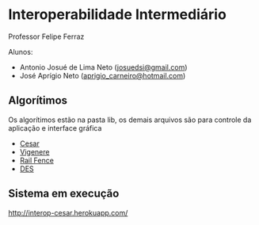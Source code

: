 Interoperabilidade Intermediário
================================

Professor Felipe Ferraz

Alunos:
* Antonio Josué de Lima Neto (josuedsi@gmail.com)
* José Aprígio Neto (aprigio_carneiro@hotmail.com)


Algorítimos
-----------
Os algorítimos estão na pasta lib, os demais arquivos são para controle da aplicação e interface gráfica

* [Cesar](https://github.com/josuelima/interop/blob/master/lib/cesar.rb)
* [Vigenere](http://github.com/josuelima/interop/blob/master/lib/vigenere.rb)
* [Rail Fence](http://github.com/josuelima/interop/blob/master/lib/rail_fence.rb)
* [DES](http://github.com/josuelima/interop/blob/master/lib/des.rb)

Sistema em execução
-------------------

http://interop-cesar.herokuapp.com/